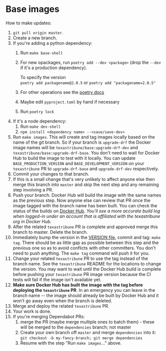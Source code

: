 
Base images
===========

How to make updates:

1. `git pull origin master`. 
1. Create a new branch.
1. If you're adding a python dependency:
    1. Run `make base-shell`
    1. For new opackages, run `poetry add --dev <package>` (drop the `--dev` if it's a production
       dependency).  
       
       To specify the version        
       `poetry add packagename@2.0.5` 
       or
       `poetry add "packagename=2.0.5"`
    1. For other operations see the
       [poetry docs](https://poetry.eustace.io/docs/)
    1. Maybe edit `pyproject.toml` by hand if necessary
    1. Run `poetry lock`
1. If it's a node dependency:
    1. Run `make dev-shell` 
    1. `npm install <dependency name> --<save/save-dev>`
1. Run `make images`. This will create and tag 
   images locally based on the name of the git branch. So if your branch is `upgrade-drf`
   the Docker image names will be `texastribune/base:upgrade-drf-dev` and `texastribune/base:upgrade-drf-base`. You don't need to wait
   for Docker Hub to build the image to test with it locally. You can update
   `BASE_PRODUCTION_VERSION` and `BASE_DEVELOPMENT_VERSION` on your `texastribune`
   PR to `upgrade-drf-base` and `upgrade-drf-dev` respectively.
1. Commit your changes to that branch.
1. If this is a small change that's very unlikely to affect anyone else then merge this
   branch into `master` and skip the next step and any remaining step involving a PR.
1. Push your branch. Docker Hub will build the image with the same names as the previous
   step. Now anyone else can review that PR once the image tagged with the branch name has been built. You can check the status of the builds on [Docker Hub](https://hub.docker.com/repository/docker/texastribune/base). _You'll see a more accurate build log when logged-in under an account that is affiliated with the texastribune org in Docker Hub._
1. After the related `texastribune` PR is complete and approved merge this branch to
   master. Delete the branch.
1. Immediately bump the version in the [VERSION file](VERSION), commit and tag: `make tag`. There
   should be as little gap as possible between this step and the previous one so as to
   avoid conflicts with other committers. You don't need to push anything. The `make tag` command will 
   push it for you.
1. Change your related `texastribune` PR to use the tag instead of the branch name. See
   the `texastribune` README for the locations to change the version. You may want to wait until the Docker Hub build is complete before pushing your `texastribune` PR image version because the CI tests will fail if the image isn't available yet.
1. **Make sure Docker Hub has built the image with the tag before deploying the
   `texastribune` PR**. In an emergency you can leave in the branch name -- the image should
   already be built by Docker Hub and it won't go away even when the branch is deleted.
1. Merge and deploy the related `texastribune` PR.
1. Your work is done.
1. If you're merging Dependabot PRs:
    1. merge the PR (maybe merge multiple ones to batch them) - these will be merged to
       the `dependencies` branch; not master
    1. Create your own branch off `master` and merge `dependencies` into it: `git
       checkout -b my-fancy-branch; git merge dependencies`
    1. Resume with the step "Run `make images`..." above. 
